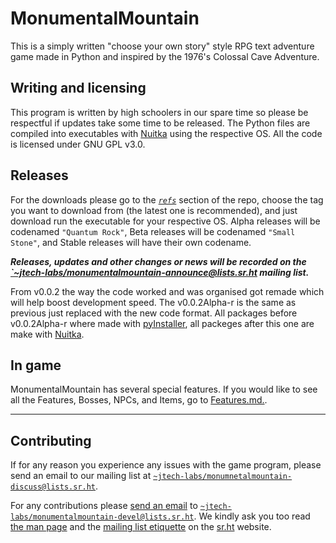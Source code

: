 <!--
SPDX-FileCopyrightText: (C) 2023-2025 jtech-labs <~jtech-labs/public@lists.sr.ht>

SPDX-License-Identifier: MIT
-->

# MonumentalMountain
This is a simply written "choose your own story" style RPG text adventure game made in Python and inspired by the 1976's Colossal Cave Adventure.

## Writing and licensing

This program is written by high schoolers in our spare time so please be respectful if updates take some time to be released. The Python files are compiled into executables with [Nuitka](https://nuitka.net) using the respective OS. All the code is licensed under GNU GPL v3.0.

## Releases

For the downloads please go to the [*`refs`*](https://git.sr.ht/~jtech-labs/MonumentalMountain/refs) section of the repo, choose the tag you want to download from (the latest one is recommended), and just download run the executable for your respective OS. Alpha releases will be codenamed `"Quantum Rock"`, Beta releases will be codenamed `"Small Stone"`, and Stable releases will have their own codename.

___Releases, updates and other changes or news will be recorded on the [`~jtech-labs/monumentalmountain-announce@lists.sr.ht](https://lists.sr.ht/~jtech-labs/monumentalmountain-announce) mailing list.___

From v0.0.2 the way the code worked and was organised got remade which will help boost development speed. The v0.0.2Alpha-r is the same as previous just replaced with the new code format. All packages before v0.0.2Alpha-r where made with [pyInstaller](https://pyinstaller.org), all packeges after this one are make with [Nuitka](https://nuitka.net).

## In game

MonumentalMountain has several special features. If you would like to see all the Features, Bosses, NPCs, and Items, go to [Features.md.](Features.md).

---
## Contributing

If for any reason you experience any issues with the game program, please send an email to our mailing list at [`~jtech-labs/monumnetalmountain-discuss@lists.sr.ht`](https://lists.sr.ht/~jtech-labs/monumentalmountain-discuss).

For any contributions please [send an email](https://git-send-email.io) to [`~jtech-labs/monumentalmountain-devel@lists.sr.ht`](https://lists.sr.ht/~jtech-labs/monumentalmountain-devel). We kindly ask you too read [the man page](https://man.sr.ht/lists.sr.ht/) and the [mailing list etiquette](https://man.sr.ht/lists.sr.ht/etiquette.md) on the [sr.ht](https://sr.ht) website.




